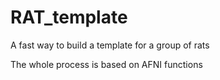 # RAT_template

A fast way to build a template for a group of rats

The whole process is based on AFNI functions
